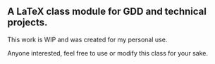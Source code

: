 ## A LaTeX class module for GDD and technical projects.
This work is WIP and was created for my personal use.

Anyone interested, feel free to use or modify this class for your sake.
